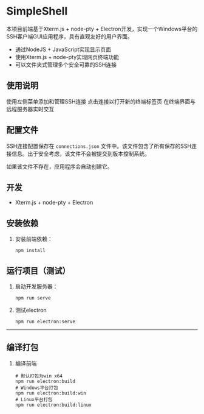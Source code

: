 # SimpleShell

本项目前端基于Xterm.js + node-pty + Electron开发，实现一个Windows平台的SSH客户端GUI应用程序，具有直观友好的用户界面。

- 通过NodeJS + JavaScript实现显示页面
- 使用Xterm.js + node-pty实现网页终端功能
- 可以文件夹式管理多个安全可靠的SSH连接

## 使用说明
使用左侧菜单添加和管理SSH连接
点击连接以打开新的终端标签页
在终端界面与远程服务器实时交互

## 配置文件

SSH连接配置保存在 `connections.json` 文件中。该文件包含了所有保存的SSH连接信息。出于安全考虑，该文件不会被提交到版本控制系统。

如果该文件不存在，应用程序会自动创建它。

## 开发

- Xterm.js + node-pty + Electron

## 安装依赖

1. 安装前端依赖：
   ```
   npm install
   ```

## 运行项目（测试）

1. 启动开发服务器：
   ```
   npm run serve
   ```

3. 测试electron
   ```
   npm run electron:serve
   ```

---

## 编译打包

1. 编译前端
   ```
   # 默认打包为win x64
   npm run electron:build
   # Windows平台打包
   npm run electron:build:win
   # Linux平台打包
   npm run electron:build:linux
   ```

